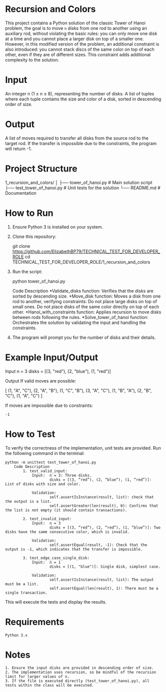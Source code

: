 # Recursion and Colors
This project contains a Python solution of the classic Tower of Hanoi problem, the goal is to move `n` disks from one rod to another using an auxiliary rod, without violating the basic rules: you can only move one disk at a time and you cannot place a larger disk on top of a smaller one. However, in this modified version of the problem, an additional constraint is also introduced: you cannot stack discs of the same color on top of each other, even if they are of different sizes. This constraint adds additional complexity to the solution.

 # Input
An integer n (1 ≤ n ≤ 8), representing the number of disks.
A list of tuples where each tuple contains the size and color of a disk, sorted in descending order of size.

 # Output
A list of moves required to transfer all disks from the source rod to the target rod.
If the transfer is impossible due to the constraints, the program will return -1.

 # Project Structure

1_recursion_and_colors/
    │
    ├── tower_of_hanoi.py        # Main solution script
    ├── test_tower_of_hanoi.py   # Unit tests for the solution
    └── README.md                # Documentation

# How to Run
1. Ensure Python 3 is installed on your system.
2. Clone this repository:

    git clone https://github.com/ElizabethBP79/TECHNICAL_TEST_FOR_DEVELOPER_ROLE
    cd TECHNICAL_TEST_FOR_DEVELOPER_ROLE/1_recursion_and_colors

3. Run the script:

    python tower_of_hanoi.py

      Code Description
        *Validate_disks function: Verifies that the disks are sorted by descending size.
        *Move_disk function: Moves a disk from one rod to another, verifying constraints:
                Do not place large disks on top of small ones.
                Do not place disks of the same color directly on top of each other.
        *Hanoi_with_constraints function: Applies recursion to move disks between rods following the rules.
        *Solve_tower_of_hanoi function: Orchestrates the solution by validating the input and handling the constraints.

4. The program will prompt you for the number of disks and their details.

# Example Input/Output

Input
    n = 3
    disks = [(3, "red"), (2, "blue"), (1, "red")]

Output
If valid moves are possible:

[
    (1, "A", "C"),
    (2, "A", "B"),
    (1, "C", "B"),
    (3, "A", "C"),
    (1, "B", "A"),
    (2, "B", "C"),
    (1, "A", "C")
]

If moves are impossible due to constraints:

    -1

# How to Test
To verify the correctness of the implementation, unit tests are provided. Run the following command in the terminal:


    python -m unittest test_tower_of_hanoi.py
        Code Description
            1. test_valid_input: 
                Input:  n = 3: Three disks.
                        disks = [(3, “red”), (2, “blue”), (1, “red”)]: List of disks with size and color.
                
                Validation:
                        self.assertIsInstance(result, list): check that the output is a list.
                        self.assertGreater(len(result), 0): Confirms that the list is not empty (it should contain transactions).

            2. test_invalid_input:
                Input:  n = 3
                        disks = [(3, “red”), (2, “red”), (1, “blue”)]: Two disks have the same consecutive color, which is invalid.
                
                Validation:
                        self.assertEqual(result, -1): Check that the output is -1, which indicates that the transfer is impossible.
            
            3. test_edge_case_single_disk:
                Input:  n = 1
                        disks = [(1, "blue")]: Single disk, simplest case.
                
                Validation:
                        self.assertIsInstance(result, list): The output must be a list.
                        self.assertEqual(len(result), 1): There must be a single transaction.
            
              

This will execute the tests and display the results.

# Requirements
    Python 3.x

# Notes
    1. Ensure the input disks are provided in descending order of size.
    2. The implementation uses recursion, so be mindful of the recursion limit for larger values of n.
    3. If the file is executed directly (test_tower_of_hanoi.py), all tests within the class will be executed.